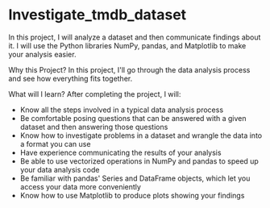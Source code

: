 # Investigate_tmdb_dataset
In this project, I will analyze a dataset and then communicate findings about it. I will use the Python libraries NumPy, pandas, and Matplotlib to make your analysis easier.

Why this Project?
In this project, I'll go through the data analysis process and see how everything fits together. 

What will I learn?
After completing the project, I will:

- Know all the steps involved in a typical data analysis process
- Be comfortable posing questions that can be answered with a given dataset and then answering those questions
- Know how to investigate problems in a dataset and wrangle the data into a format you can use
- Have experience communicating the results of your analysis
- Be able to use vectorized operations in NumPy and pandas to speed up your data analysis code
- Be familiar with pandas' Series and DataFrame objects, which let you access your data more conveniently
- Know how to use Matplotlib to produce plots showing your findings
